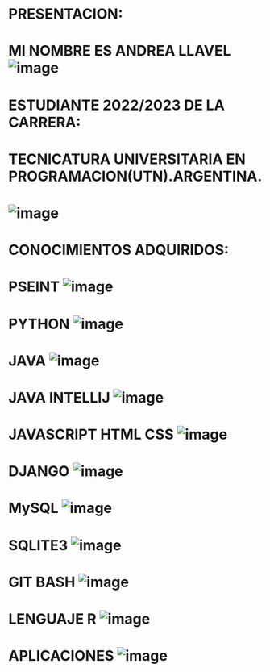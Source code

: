 # PRESENTACION:
# MI NOMBRE ES ANDREA LLAVEL ![image](https://github.com/AndreaLlavel/Andrea_Llavel_Presentacion/assets/112596102/aacd262c-fbfb-4077-98b9-fd9dacdca945)

# ESTUDIANTE 2022/2023 DE LA CARRERA:
# TECNICATURA UNIVERSITARIA EN PROGRAMACION(UTN).ARGENTINA.

# ![image](https://github.com/AndreaLlavel/Andrea_Llavel_Presentacion/assets/112596102/a418f196-9433-4e4e-8240-09e0f73fe303)
# CONOCIMIENTOS ADQUIRIDOS:
# PSEINT ![image](https://github.com/AndreaLlavel/Andrea_Llavel_Presentacion/assets/112596102/f4e00b12-63e0-449c-a7be-2cd735eb707c)

# PYTHON ![image](https://github.com/AndreaLlavel/Andrea_Llavel_Presentacion/assets/112596102/2eb1544a-6365-4488-980c-a985b06a94c7)

# JAVA  ![image](https://github.com/AndreaLlavel/Andrea_Llavel_Presentacion/assets/112596102/55dd5d45-0746-443a-a863-356631fb7fc7)
# JAVA INTELLIJ  ![image](https://github.com/AndreaLlavel/Andrea_Llavel_Presentacion/assets/112596102/56f3b0e4-c673-49f6-9a32-e7ff00b57796)

# JAVASCRIPT HTML CSS ![image](https://github.com/AndreaLlavel/Andrea_Llavel_Presentacion/assets/112596102/58dda9ce-6cb6-4c44-b531-f75fbe0b1118)

# DJANGO  ![image](https://github.com/AndreaLlavel/Andrea_Llavel_Presentacion/assets/112596102/8632e25e-0f16-4281-9c32-a6d3111aaaf0)

# MySQL  ![image](https://github.com/AndreaLlavel/Andrea_Llavel_Presentacion/assets/112596102/9d5259c0-41cf-4e86-8944-c0b79b129eb4)

# SQLITE3  ![image](https://github.com/AndreaLlavel/Andrea_Llavel_Presentacion/assets/112596102/0f0bdd3e-2cd2-4ce5-8d2e-28388afe9a4a)

# GIT BASH  ![image](https://github.com/AndreaLlavel/Andrea_Llavel_Presentacion/assets/112596102/7bd4d50c-aaa0-4e01-90ee-a3c6c339e342)

# LENGUAJE R  ![image](https://github.com/AndreaLlavel/Andrea_Llavel_Presentacion/assets/112596102/3e0a74b7-aec5-42d8-a622-5aa0d61345f6)
# APLICACIONES  ![image](https://github.com/AndreaLlavel/Andrea_Llavel_Presentacion/assets/112596102/ee49dbda-b7ce-4c49-a411-667547a186e6)


